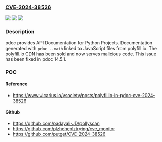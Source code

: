 ### [CVE-2024-38526](https://cve.mitre.org/cgi-bin/cvename.cgi?name=CVE-2024-38526)
![](https://img.shields.io/static/v1?label=Product&message=pdoc&color=blue)
![](https://img.shields.io/static/v1?label=Version&message=%3D%20%3C%2014.5.1%20&color=brighgreen)
![](https://img.shields.io/static/v1?label=Vulnerability&message=CWE-1395%3A%20Dependency%20on%20Vulnerable%20Third-Party%20Component&color=brighgreen)

### Description

pdoc provides API Documentation for Python Projects. Documentation generated with `pdoc --math` linked to JavaScript files from polyfill.io. The polyfill.io CDN has been sold and now serves malicious code. This issue has been fixed in pdoc 14.5.1.

### POC

#### Reference
- https://www.vicarius.io/vsociety/posts/polyfillio-in-pdoc-cve-2024-38526

#### Github
- https://github.com/padayali-JD/pollyscan
- https://github.com/plzheheplztrying/cve_monitor
- https://github.com/putget/CVE-2024-38526

